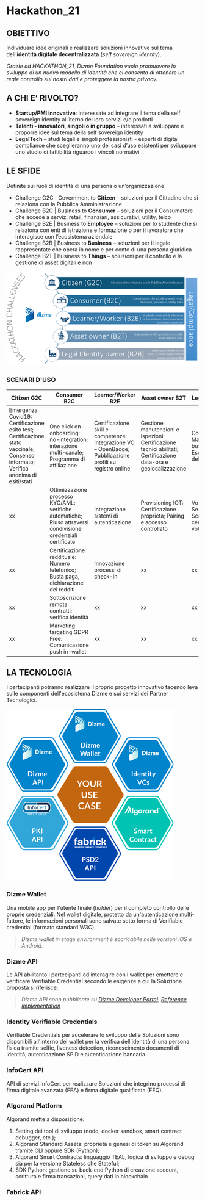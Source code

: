 # Hackathon_21

## OBIETTIVO
Individuare idee originali e realizzare soluzioni innovative sul tema dell’**identità digitale decentralizzata** (*self sovereign identity*).

*Grazie ad HACKATHON_21, Dizme Foundation vuole promuovere lo sviluppo di un nuovo modello di identità che ci consenta di ottenere un reale controllo sui nostri dati e proteggere la nostra privacy.*

## A CHI E’ RIVOLTO? 
-	**Startup/PMI innovative**: interessate ad integrare il tema della self sovereign identity all’iterno dei loro servizi e/o prodotti
-	**Talenti - innovatori, singoli o in gruppo** – interessati a sviluppare e proporre idee sul tema della self sovereign identity
- **LegalTech** – studi legali e singoli professionisti - esperti di digital compliance che sceglieranno uno dei casi d’uso esistenti per sviluppare uno studio di fattibilità riguardo i vincoli normativi

## LE SFIDE 
Definite sui ruoli di identità di una persona o un’organizzazione

- Challenge G2C | Government to **Citizen** – soluzioni per il Cittadino che si relaziona con la Pubblica Amministrazione
- Challenge B2C | Business to **Consumer** – soluzioni per il Consumatore che accede a servizi retail, finanziari, assicurativi, utility, telco  
- Challenge B2E | Business to **Employee** – soluzioni per lo studente che si relaziona con enti di istruzione e formazione o per il lavoratore che interagisce con l’ecosistema aziendale
- Challenge B2B | Business to **Business** – soluzioni per il legale rappresentate che opera in nome e per conto di una persona giuridica
- Challenge B2T | Business to **Things** – soluzioni per il controllo e la gestione di asset digitali e non

![Challenge](images/hackathonchallenge.png)

### SCENARI D'USO

|Citizen G2C|Consumer B2C|Learner/Worker B2E |Asset owner B2T|Legal Identity owner B2B
|-----------|------------|-------------------|---------------|------------------------
|Emergenza Covid19: Certificazione esito test; Certificazione stato vaccinale; Consenso informato; Verifica anonima di esiti/stati|One click on-onboarding: no-integration; interazione multi-canale; Programma di affiliazione|Certificazione skill e competenze: Integrazione VC – OpenBadge; Pubblicazione profili su registro online |Gestione manutenzioni e ispezioni: Certificazione tecnici abilitati; Certificazione data-ora e geolocalizzazione |Contract Management:Integrazione business information; Esecuzione automatica del processo
|xx |Ottimizzazione processo KYC/AML: verifiche automatiche; Riuso attraversi condivisione credenziali certificate |Integrazione sistemi di autenticazione| Provisioning IOT: Certificazione proprietà; Pairing e accesso controllato |Voto assembleare: Segreto vs palese; Scrutinio pubblico, certificazione evidenze di voto
|xx |Certificazione reddituale: Numero telefonico; Busta paga, dichiarazione dei redditi |Innovazione processi di check-in| xx | xx
|xx |Sottoscrizione remota contratti: verifica identità	| xx |xx | xx
|xx |Marketing targeting GDPR Free: Comunicazione push in-wallet 	|xx |xx |xx
 			

## LA TECNOLOGIA 
I partecipanti potranno realizzare il proprio progetto innovativo facendo leva sulle componenti dell'ecosistema Dizme e sui servizi dei Partner Tecnologici. 

![Tools](images/tools.png)

### Dizme Wallet 
Una mobile app per l'utente finale (*holder*) per il completo controllo delle proprie credenziali. Nel wallet digitale, protetto da un'autenticazione multi-fattore, le informazioni personali sono salvate sotto forma di Verifiable credential (formato standard W3C). 
> *Dizme wallet in stage environment è scaricabile nelle versioni iOS e Android.*

### Dizme API
Le API abilitanto i partecipanti ad interagire con i wallet per emettere e verificare Verifiable Credential secondo le esigenze a cui la Soluzione proposta si riferisce.
> *Dizme API sono pubblicate su [Dizme Developer Portal](https://www.dizme.io/developers)*; 
> *[Reference implementation]()*

### Identity Verifiable Credentials
Verifiable Credentials per accelerare lo sviluppo delle Soluzioni sono disponibili all'interno del wallet per la verifica dell'identità di una persona fisica tramite selfie, liveness detection, riconoscimento documenti di identità, autenticazione SPID e autenticazione bancaria.

### InfoCert API
API di servizi InfoCert per realizzare Soluzioni che integrino processi di firma digitale avanzata (FEA) e firma digitale qualificata (FEQ). 

### Algorand Platform
Algorand mette a disposizione:
1.	Setting dei tool di sviluppo (nodo, docker sandbox, smart contract debugger, etc.);
2.	Algorand Standard Assets: proprietà e genesi di token su Algorand tramite CLI oppure SDK (Python);
3.	Algorand Smart Contracts: linguaggio TEAL, logica di sviluppo e debug sia per la versione Stateless che Stateful;
4.	SDK Python: gestione su back-end Python di creazione account, scrittura e firma transazioni, query dati in blockchain

### Fabrick API

